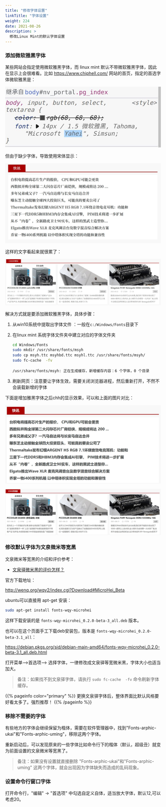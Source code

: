 ```yaml
---
title: "修改字体设置"
linkTitle: "字体设置"
weight: 224
date: 2021-08-26
description: >
  修改Linux Mint的默认字体设置
---
```



### 添加微软雅黑字体

某些网站会指定使用微软雅黑字体，而 linux mint 默认不带微软雅黑字体，因此在显示上会很难看。比如 https://www.chiphell.com/ 网站的首页，指定的首选字体微软雅黑是：

![](images/no-msyh-3.jpg)

但由于缺少字体，导致使用宋体显示：

![](images/no-msyh-1.jpg)

这样的文字看起来就很累了：

![](images/no-msyh-2.jpg)

解决方式就是要添加微软雅黑字体，具体步骤：

1. 从win10系统中提取出字体文件 ：一般在`c:/Windows/Fonts`目录下

2. 在linux mint 系统字体文件夹中建立对应的字体文件夹

    ```bash
    cd Windows/Fonts
    sudo mkdir /usr/share/fonts/msyh
    sudo cp msyh.ttc msyhbd.ttc msyhl.ttc /usr/share/fonts/msyh/
    sudo fc-cache  -fv
    
    /usr/share/fonts/msyh: 正在生成缓存，新增缓存内容：6 个字体，0 个目录
    ```
    
3. 刷新网页：注意要让字体生效，需要关闭浏览器进程，然后重新打开，不然不会装载新增的字体

下面是增加雅黑字体之后chh的显示效果，可以和上面的图片对比：

![](images/msyh-1.jpg)

![](images/msyh-2.jpg)

### 修改默认字体为文泉微米等宽黑

文泉微米等宽黑的介绍和评价参考：

- [文泉驿微米黑的评价怎样？](https://www.zhihu.com/question/19772565)

官方下载地址：

http://wenq.org/wqy2/index.cgi?Download#MicroHei_Beta

ubuntu可以直接用 apt-get 安装：

```bash
sudo apt-get install fonts-wqy-microhei
```

这样下载安装的是 `fonts-wqy-microhei_0.2.0-beta-3_all.deb` 版本。

也可以在这个页面手工下载deb安装包，版本是 `fonts-wqy-microhei_0.2.0-beta-3.1_all`：

https://debian.pkgs.org/sid/debian-main-amd64/fonts-wqy-microhei_0.2.0-beta-3.1_all.deb.html

打开菜单-->首选项--> 选择字体，一律修改成文泉驿等宽微米黑，字体大小也适当加大。

> 备注：如果找不到文泉驿字体，请执行 `sudo fc-cache  -fv` 命令刷新字体缓存。

{{% pageinfo color="primary" %}}
更换文泉驿字体后，整体界面比默认风格要好看太多了。强烈推荐！
{{% /pageinfo %}}

### 移除不需要的字体

有些地方的字体会继续保留为楷体，需要在软件管理器中，找到"Fonts-arphic-ukai"和"Fonts-arphic-uming"，移除这两个字体。

重新启动后，可以发现原来的一些字体比如命令行下的楷体（默认，超级丑）就变为前面设置的文泉微米等宽黑了。

> 备注：如果没有设置就直接删除 "Fonts-arphic-ukai"和"Fonts-arphic-uming" 这两个字体，就会出现因为字体缺失而造成的乱码现象。

### 设置命令行窗口字体

打开命令行，"编辑" -> "首选项" 中勾选自定义自体，适当放大字体，默认12,可以考虑20。
